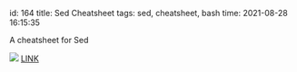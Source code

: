 id: 164
title: Sed Cheatsheet
tags: sed, cheatsheet, bash
time: 2021-08-28 16:15:35

A cheatsheet for Sed

![](http://localhost/bkmks_fotos/pics/78)
[LINK](https://anaturb.net/sed.htm)